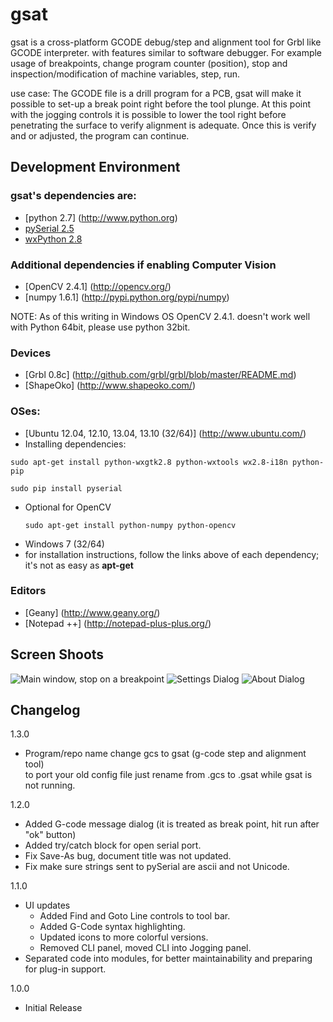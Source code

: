 gsat
====

gsat is a cross-platform GCODE debug/step and alignment tool for Grbl like GCODE interpreter.
with features similar to software debugger. For example usage of breakpoints, change program
counter (position), stop and inspection/modification of machine variables, step, run.

use case: The GCODE file is a drill program for a PCB, gsat will make it possible to set-up a
break point right before the tool plunge. At this point with the jogging controls it is possible
to lower the tool right before penetrating the surface to verify alignment is adequate. Once
this is verify and or adjusted, the program can continue.

Development Environment
---------------------
### gsat's dependencies are:
* [python 2.7] (http://www.python.org)
* [pySerial 2.5](http://pyserial.sourceforge.net/)
* [wxPython 2.8](http://www.wxpython.org/)

### Additional dependencies if enabling Computer Vision
* [OpenCV 2.4.1] (http://opencv.org/)
* [numpy 1.6.1] (http://pypi.python.org/pypi/numpy)

NOTE: As of this writing in Windows OS OpenCV 2.4.1. doesn't work well with Python 64bit, please use python 32bit.

### Devices
* [Grbl 0.8c] (http://github.com/grbl/grbl/blob/master/README.md)
* [ShapeOko] (http://www.shapeoko.com/)

### OSes:
* [Ubuntu 12.04, 12.10, 13.04, 13.10 (32/64)] (http://www.ubuntu.com/)
 * Installing dependencies:  
  ```
  sudo apt-get install python-wxgtk2.8 python-wxtools wx2.8-i18n python-pip  
  ```  
  ```
  sudo pip install pyserial
  ```  
 * Optional for OpenCV  
    ```
    sudo apt-get install python-numpy python-opencv
    ```
* Windows 7 (32/64)
 * for installation instructions, follow the links above of each dependency; it's not as easy as **apt-get** 

### Editors
* [Geany] (http://www.geany.org/)
* [Notepad ++] (http://notepad-plus-plus.org/)

Screen Shoots
------------
![Main window, stop on a breakpoint](https://raw.github.com/duembeg/gsat/v1.1.0/images/screenshoot/main_window.png "Main window, stop on a breakpoint")
![Settings Dialog](https://raw.github.com/duembeg/gsat/v1.1.0/images/screenshoot/settings_dialog.png "Settings Dialog")
![About Dialog](https://raw.github.com/duembeg/gsat/v1.1.0/images/screenshoot/about_box.png "About Dialog")

Changelog
---------
1.3.0
* Program/repo name change gcs to gsat (g-code step and alignment tool)  
  to port your old config file just rename from .gcs to .gsat while gsat is not running.

1.2.0
* Added G-code message dialog (it is treated as break point, hit run after "ok" button)
* Added try/catch block for open serial port.
* Fix Save-As bug, document title was not updated.
* Fix make sure strings sent to pySerial are ascii and not Unicode.


1.1.0
* UI updates
   * Added Find and Goto Line controls to tool bar.
   * Added G-Code syntax highlighting.
   * Updated icons to more colorful versions.
   * Removed CLI panel, moved CLI into Jogging panel.
* Separated code into modules, for better maintainability and preparing for plug-in support.

1.0.0
* Initial Release
